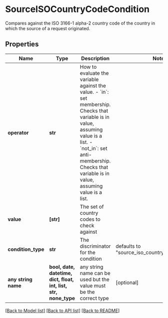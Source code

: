 # SourceISOCountryCodeCondition

Compares against the ISO 3166-1 alpha-2 country code of the country in which the source of a request originated. 

## Properties
Name | Type | Description | Notes
------------ | ------------- | ------------- | -------------
**operator** | **str** | How to evaluate the variable against the value. - &#x60;in&#x60;: set membership. Checks that variable is in value, assuming value is a list. - &#x60;not_in&#x60;: set anti-membership. Checks that variable is in value, assuming value is a list.  | 
**value** | **[str]** | The set of country codes to check against | 
**condition_type** | **str** | The discriminator for the condition | defaults to "source_iso_country_code_condition"
**any string name** | **bool, date, datetime, dict, float, int, list, str, none_type** | any string name can be used but the value must be the correct type | [optional]

[[Back to Model list]](../README.md#documentation-for-models) [[Back to API list]](../README.md#documentation-for-api-endpoints) [[Back to README]](../README.md)


